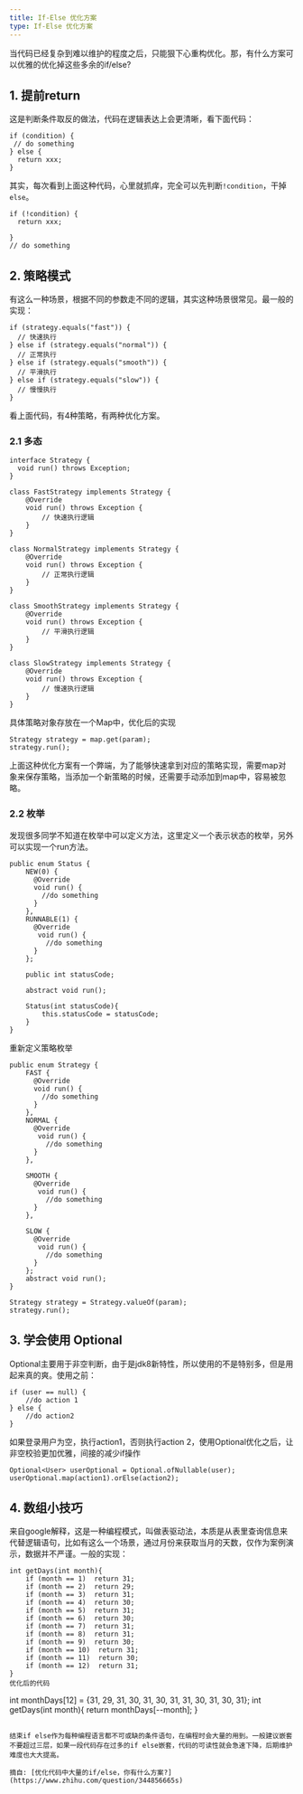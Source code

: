 ```yaml
---
title: If-Else 优化方案
type: If-Else 优化方案
---
```


当代码已经复杂到难以维护的程度之后，只能狠下心重构优化。那，有什么方案可以优雅的优化掉这些多余的if/else?

## 1. 提前return

这是判断条件取反的做法，代码在逻辑表达上会更清晰，看下面代码：

```
if (condition) {
 // do something
} else {
  return xxx;
}
```

其实，每次看到上面这种代码，心里就抓痒，完全可以先判断`!condition`，干掉`else`。

```
if (!condition) {
  return xxx;
 
} 
// do something
```

## 2. 策略模式

有这么一种场景，根据不同的参数走不同的逻辑，其实这种场景很常见。最一般的实现：

```
if (strategy.equals("fast")) {
  // 快速执行
} else if (strategy.equals("normal")) {
  // 正常执行
} else if (strategy.equals("smooth")) {
  // 平滑执行
} else if (strategy.equals("slow")) {
  // 慢慢执行
}
```

看上面代码，有4种策略，有两种优化方案。

### 2.1 多态

```
interface Strategy {
  void run() throws Exception;
}

class FastStrategy implements Strategy {
    @Override
    void run() throws Exception {
        // 快速执行逻辑
    }
}

class NormalStrategy implements Strategy {
    @Override
    void run() throws Exception {
        // 正常执行逻辑
    }
}

class SmoothStrategy implements Strategy {
    @Override
    void run() throws Exception {
        // 平滑执行逻辑
    }
}

class SlowStrategy implements Strategy {
    @Override
    void run() throws Exception {
        // 慢速执行逻辑
    }
}
```

具体策略对象存放在一个Map中，优化后的实现

```
Strategy strategy = map.get(param);
strategy.run();
```

上面这种优化方案有一个弊端，为了能够快速拿到对应的策略实现，需要map对象来保存策略，当添加一个新策略的时候，还需要手动添加到map中，容易被忽略。

### 2.2 枚举

发现很多同学不知道在枚举中可以定义方法，这里定义一个表示状态的枚举，另外可以实现一个run方法。

```
public enum Status {
    NEW(0) {
      @Override
      void run() {
        //do something  
      }
    },
    RUNNABLE(1) {
      @Override
       void run() {
         //do something  
      }
    };

    public int statusCode;

    abstract void run();

    Status(int statusCode){
        this.statusCode = statusCode;
    }
}
```

重新定义策略枚举

```
public enum Strategy {
    FAST {
      @Override
      void run() {
        //do something  
      }
    },
    NORMAL {
      @Override
       void run() {
         //do something  
      }
    },

    SMOOTH {
      @Override
       void run() {
         //do something  
      }
    },

    SLOW {
      @Override
       void run() {
         //do something  
      }
    };
    abstract void run();
}

Strategy strategy = Strategy.valueOf(param);
strategy.run();
```

## 3. 学会使用 Optional

Optional主要用于非空判断，由于是jdk8新特性，所以使用的不是特别多，但是用起来真的爽。使用之前：

```
if (user == null) {
    //do action 1
} else {
    //do action2
}
```

如果登录用户为空，执行action1，否则执行action 2，使用Optional优化之后，让非空校验更加优雅，间接的减少if操作

```
Optional<User> userOptional = Optional.ofNullable(user);
userOptional.map(action1).orElse(action2);
```

## 4. 数组小技巧

来自google解释，这是一种编程模式，叫做表驱动法，本质是从表里查询信息来代替逻辑语句，比如有这么一个场景，通过月份来获取当月的天数，仅作为案例演示，数据并不严谨。一般的实现：

```
int getDays(int month){
    if (month == 1)  return 31;
    if (month == 2)  return 29;
    if (month == 3)  return 31;
    if (month == 4)  return 30;
    if (month == 5)  return 31;
    if (month == 6)  return 30;
    if (month == 7)  return 31;
    if (month == 8)  return 31;
    if (month == 9)  return 30;
    if (month == 10)  return 31;
    if (month == 11)  return 30;
    if (month == 12)  return 31;
}
优化后的代码

```
int monthDays[12] = {31, 29, 31, 30, 31, 30, 31, 31, 30, 31, 30, 31};
int getDays(int month){
    return monthDays[--month];
}
```

结束if else作为每种编程语言都不可或缺的条件语句，在编程时会大量的用到。一般建议嵌套不要超过三层，如果一段代码存在过多的if else嵌套，代码的可读性就会急速下降，后期维护难度也大大提高。

摘自: [优化代码中大量的if/else，你有什么方案?](https://www.zhihu.com/question/344856665s)